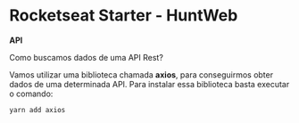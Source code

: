 <h1>Rocketseat Starter - HuntWeb</h1>
<strong>API</strong>
<p>
Como buscamos dados de uma API Rest? 
</p>
<span>
Vamos utilizar uma biblioteca chamada <strong>axios</strong>, para conseguirmos obter dados
de uma determinada API.
Para instalar essa biblioteca basta executar o comando:
</span>
<br/>
<code>
yarn add axios
</code>